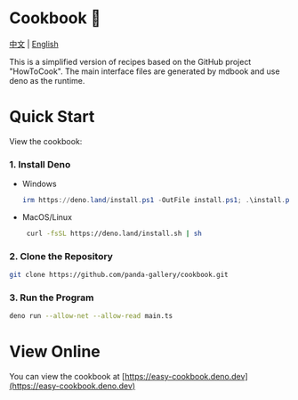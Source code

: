 # Cookbook 🍳
[中文](./README.md) | [English](./README_EN.md)

This is a simplified version of recipes based on the GitHub project "HowToCook". The main interface files are generated by mdbook and use deno as the runtime.

# Quick Start

View the cookbook:

### 1. Install Deno

- Windows
   ```powershell
   irm https://deno.land/install.ps1 -OutFile install.ps1; .\install.ps1
   ```

- MacOS/Linux
  ```bash
   curl -fsSL https://deno.land/install.sh | sh
   ```

### 2. Clone the Repository
```bash
git clone https://github.com/panda-gallery/cookbook.git
```

### 3. Run the Program
```bash
deno run --allow-net --allow-read main.ts
```

# View Online
You can view the cookbook at [https://easy-cookbook.deno.dev](https://easy-cookbook.deno.dev)
